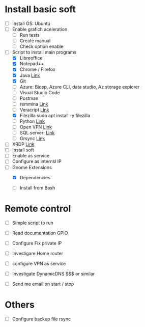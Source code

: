 

# Install basic soft
- [ ] Install OS: Ubuntu
- [ ] Enable grafich aceleration
  - [ ] Run tests
  - [ ] Create manual
  - [ ] Check option enable
- [ ] Script to install main programs
  - [X] Libreoffice
  - [X] Notepad++
  - [X] Chrome / FIrefox
  - [X] Java [Link](https://www.digitalocean.com/community/tutorials/how-to-install-java-with-apt-on-ubuntu-22-04)
  - [X] Git
  - [ ] Azure: Bicep, Azure CLI, data studio, Az storage explorer
  - [ ] Visual Studio Code
  - [ ] Postman
  - [ ] remmina [Link](https://remmina.org/how-to-install-remmina/#ubuntu)
  - [ ] Veracript [Link](https://itslinuxfoss.com/how-to-install-and-use-veracrypt-on-ubuntu-22-04/?utm_content=cmp-true)
  - [X] Filezilla sudo apt install -y filezilla
  - [ ] Python [Link](https://beebom.com/how-install-python-ubuntu-linux/)
  - [ ] Open VPN [Link](https://openvpn.net/vpn-software-packages/ubuntu/)
  - [ ] SQL server: [Link](https://learn.microsoft.com/en-us/sql/linux/quickstart-install-connect-ubuntu?view=sql-server-ver16)
  - [ ] Grsync  [Link](https://askubuntu.com/questions/514963/is-there-any-gui-application-for-command-rsync)
 - [ ] XRDP [Link](https://tecadmin.net/how-to-install-xrdp-on-ubuntu-22-04/)
  - [ ] Install soft
  - [ ] Enable as service
  - [ ] Configure as internsl IP
- [ ] Gnome Extensions
  - [X] Dependencies
  - [ ] Install from Bash


# Remote control
- [ ] Simple script to run
- [ ] Read documentation GPIO
- [ ] Configure Fix private IP 
- [ ] Investigare Home router
- [ ] configure VPN as service
- [ ] Investigate DynamicDNS $$$ or similar 
- [ ] Send me email on start / stop



# Others
- [ ] Configure backup file rsync

